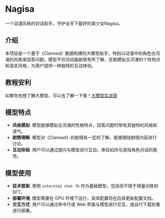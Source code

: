 # Nagisa
一个动漫风格的对话助手。守护全天下最好的美少女Nagisa。

## 介绍
本项目是一个基于《Clannad》数据构建的大模型助手，特别以动漫中的角色古河渚的风格来回答问题。模型不仅对动画剧情有所了解，还能模拟古河渚的个性特点和语言风格，为用户提供一种独特的互动体验。

## 教程安利
如果你也想了解大模型，可以去了解一下哦！[大模型实战营](https://github.com/InternLM/Tutorial)

## 模型特点
- **风格模拟**: 模型能够模拟古河渚的性格特点，回答问题时带有其独特的风格和语气。
- **剧情理解**: 模型对《Clannad》的剧情有一定的了解，能够围绕剧情内容进行讨论。
- **互动体验**: 用户可以通过提问与模型进行互动，体验如同与游戏角色对话的感觉。

## 模型使用
- **技术框架**: 使用 `internlm2 chat 7b` 作为基础模型，包括但不限于增量训练和 SFT。
- **部署环境**: 模型需要在 GPU 环境下运行，具体配置将在后续更新配置文档。
- **交互方式**: 用户可以通过命令行或 Web 界面与模型进行交互，或自行下载权重进行部署。
